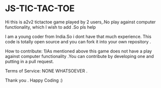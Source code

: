 # JS-TIC-TAC-TOE
Hi this is a2v2 tictactoe game played by 2 users,.No play against computer functionality, which I wish to add .So pls help

I am a young coder from India.So i dont have that much experience.
This code is totally open source and you can fork it into your own repository .

How to contribute:
  1)As mentioned above this game does not have a play against computer functionality .You can contribute by developing one and putting in a pull request.
  
  Terms of Service:
  NONE WHATSOEVER .
  
  
  Thank you .
  Happy Coding :)
